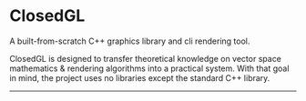 # ClosedGL
A built-from-scratch C++ graphics library and cli rendering tool.

ClosedGL is designed to transfer theoretical knowledge on vector space mathematics & rendering algorithms into a practical system.
With that goal in mind, the project uses no libraries except the standard C++ library.

---
